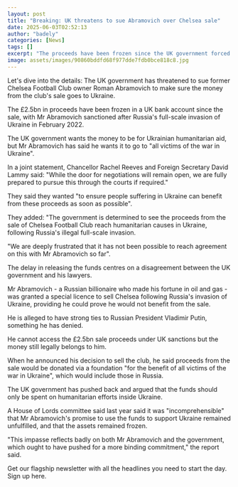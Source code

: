 ```yaml
---
layout: post
title: "Breaking: UK threatens to sue Abramovich over Chelsea sale"
date: 2025-06-03T02:52:13
author: "badely"
categories: [News]
tags: []
excerpt: "The proceeds have been frozen since the UK government forced the club's sale following Russia's invasion of Ukraine."
image: assets/images/90860bddfd68f977dde7fdb0bce818c8.jpg
---
```


Let's dive into the details: The UK government has threatened to sue former Chelsea Football Club owner Roman Abramovich to make sure the money from the club's sale goes to Ukraine.

The £2.5bn in proceeds have been frozen in a UK bank account since the sale, with Mr Abramovich sanctioned after Russia's full-scale invasion of Ukraine in February 2022.

The UK government wants the money to be for Ukrainian humanitarian aid, but Mr Abramovich has said he wants it to go to "all victims of the war in Ukraine".

In a joint statement, Chancellor Rachel Reeves and Foreign Secretary David Lammy said: "While the door for negotiations will remain open, we are fully prepared to pursue this through the courts if required."

They said they wanted "to ensure people suffering in Ukraine can benefit from these proceeds as soon as possible".

They added: "The government is determined to see the proceeds from the sale of Chelsea Football Club reach humanitarian causes in Ukraine, following Russia's illegal full-scale invasion. 

"We are deeply frustrated that it has not been possible to reach agreement on this with Mr Abramovich so far".

The delay in releasing the funds centres on a disagreement between the UK government and his lawyers.

Mr Abramovich - a Russian billionaire who made his fortune in oil and gas - was granted a special licence to sell Chelsea following Russia's invasion of Ukraine, providing he could prove he would not benefit from the sale.

He is alleged to have strong ties to Russian President Vladimir Putin, something he has denied.

He cannot access the £2.5bn sale proceeds under UK sanctions but the money still legally belongs to him.

When he announced his decision to sell the club, he said proceeds from the sale would be donated via a foundation "for the benefit of all victims of the war in Ukraine", which would include those in Russia. 

The UK government has pushed back and argued that the funds should only be spent on humanitarian efforts inside Ukraine.

A House of Lords committee said last year said it was "incomprehensible" that Mr Abramovich's promise to use the funds to support Ukraine remained unfulfilled, and that the assets remained frozen.

"This impasse reflects badly on both Mr Abramovich and the government, which ought to have pushed for a more binding commitment," the report said.

Get our flagship newsletter with all the headlines you need to start the day. Sign up here.

